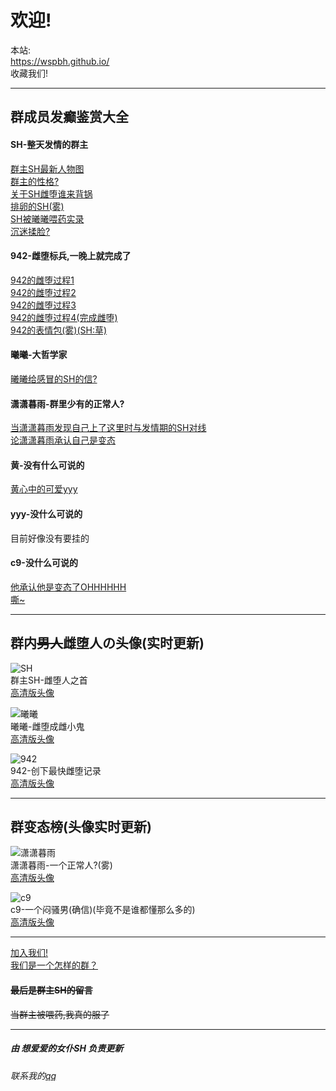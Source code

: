 # 欢迎!  
本站:  
<https://wspbh.github.io/>  
收藏我们!

---

## 群成员发癫鉴赏大全

#### SH-整天发情的群主
[群主SH最新人物图](img/sh/qz.jpg)  
[群主的性格?](img/sh/shxg.jpg)  
[关于SH雌堕谁来背锅](img/sh/shcd.jpg)  
[排卵的SH(雾)](img/sh/shfq-1.jpg)  
[SH被曦曦喂药实录](img/sh/bwydsh.jpg)  
[沉迷揉脸?](img/sh/shrl.jpg)  

#### 942-雌堕标兵,一晚上就完成了
[942的雌堕过程1](img/942/1.jpg)  
[942的雌堕过程2](img/942/2.jpg)  
[942的雌堕过程3](img/942/3.jpg)  
[942的雌堕过程4(完成雌堕)](img/942/4.jpg)  
[942的表情包(雾)(SH:草)](img/942/bqb.jpg)  

#### 曦曦-大哲学家
[曦曦给感冒的SH的信?](img/xx/xxdx.jpg)  

#### 潇潇暮雨-群里少有的正常人?
[当潇潇暮雨发现自己上了这里时与发情期的SH对线](img/xxmy/1.jpg)  
[论潇潇暮雨承认自己是变态](img/xxmy/xxmy.jpg)  

#### 黄-没有什么可说的
[黄心中的可爱yyy](img/huang/yyy.jpg)  

#### yyy-没什么可说的
目前好像没有要挂的  

#### c9-没什么可说的
[他承认他是变态了OHHHHHH](img/c9/c9.jpg)  
[嘶~](img/c9/xwc.jpg)  

---

## 群内~~男人~~雌堕人の头像(实时更新)
![SH](https://tenapi.cn/qqimg/?qq=1769481479)  
群主SH-雌堕人之首  
[高清版头像](http://q1.qlogo.cn/g?b=qq&nk=1769481479&s=640)  

![曦曦](https://tenapi.cn/qqimg/?qq=2038154919)  
曦曦-雌堕成雌小鬼  
[高清版头像](http://q1.qlogo.cn/g?b=qq&nk=2038154919&s=640)  


![942](https://tenapi.cn/qqimg/?qq=270067474)  
942-创下最快雌堕记录  
[高清版头像](http://q1.qlogo.cn/g?b=qq&nk=270067474&s=640)  

---

## 群变态榜(头像实时更新)
![潇潇暮雨](https://tenapi.cn/qqimg/?qq=2925747911)  
潇潇暮雨-一个正常人?(雾)  
[高清版头像](http://q1.qlogo.cn/g?b=qq&nk=2925747911&s=640)  

![c9](https://tenapi.cn/qqimg/?qq=669439105)  
c9-一个闷骚男(确信)(毕竟不是谁都懂那么多的)  
[高清版头像](http://q1.qlogo.cn/g?b=qq&nk=669439105&s=640)  

---

[加入我们!](img/qun/qun.jpg)  
[我们是一个怎样的群？](img/qun/aboutqun.jpg)  

#### ~~最后是群主SH的留言~~  
~~当群主被喂药,我真的服了~~  

---

##### 由 想爱爱的女仆SH 负责更新
###### 联系我的[qq](img/sh/shqq.jpg)
